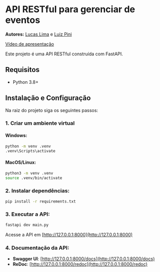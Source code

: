 # API RESTful para gerenciar de eventos

**Autores:** [Lucas Lima](https://github.com/lucasouzamil) e [Luiz Pini](https://github.com/luizehp)

[Vídeo de apresentação](https://youtu.be/odRsZW2olWc)

Este projeto é uma API RESTful construída com FastAPI.

## Requisitos

- Python 3.8+

## Instalação e Configuração

Na raiz do projeto siga os seguintes passos:

### 1. Criar um ambiente virtual

#### Windows:

```bash
python -m venv .venv
.venv\Scripts\activate
```

#### MacOS/Linux:

```bash
python3 -m venv .venv
source .venv/bin/activate
```

### 2. Instalar dependências:

```bash
pip install -r requirements.txt
```

### 3. Executar a API:

```bash
fastapi dev main.py
```

Acesse a API em [http://127.0.0.1:8000](http://127.0.0.1:8000)

### 4. Documentação da API:

- **Swagger UI**: [http://127.0.0.1:8000/docs](http://127.0.0.1:8000/docs)
- **ReDoc**: [http://127.0.0.1:8000/redoc](http://127.0.0.1:8000/redoc)
